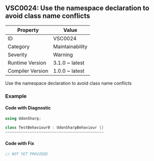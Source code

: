 ## VSC0024: Use the namespace declaration to avoid class name conflicts

| Property         | Value           | 
| ---------------- | --------------- | 
| ID               | VSC0024         | 
| Category         | Maintainability | 
| Severity         | Warning         | 
| Runtime Version  | 3.1.0 ~ latest  | 
| Compiler Version | 1.0.0 ~ latest  | 

Use the namespace declaration to avoid class name conflicts  

### Example

#### Code with Diagnostic


```csharp
using UdonSharp;

class TestBehaviour0 : UdonSharpBehaviour {}
~~~~~~~~~~~~~~~~~~~~~~~~~~~~~~~~~~~~~~~~~~~~
```

#### Code with Fix


```csharp
// NOT YET PROVIDED
```



